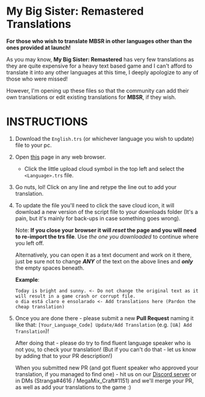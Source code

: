 # My Big Sister: Remastered Translations
**For those who wish to translate MBSR in other languages other than the ones provided at launch!**

As you may know, **My Big Sister: Remastered** has very few translations as they are quite expensive for a heavy text based game and I can't afford to translate it into any other languages at this time, I deeply apologize to any of those who were missed! 

However, I'm opening up these files so that the community can add their own translations or edit existing translations for **MBSR**, if they wish.

# INSTRUCTIONS

1. Download the `English.trs` (or whichever language you wish to update) file to your pc.

2. Open [this](https://tzachshabtay.github.io/ags-trs-editor/) page in any web browser.
    * Click the little upload cloud symbol in the top left and select the `<Language>.trs` file.

3. Go nuts, lol! Click on any line and retype the line out to add your translation.

4. To update the file you'll need to click the save cloud icon, it will download a new version of the script file to your downloads folder (It's a pain, but it's mainly for back-ups in case something goes wrong). 
  
   Note: **If you close your browser it will _reset_ the page and you will need to re-import the trs file**. Use _the one you downloaded_ to continue where you left off.

   Alternatively, you can open it as a text document and work on it there, just be sure not to change **_ANY_** of the text on the above lines and **_only_** the empty spaces beneath. 
   
   **Example**: 
   ```
   Today is bright and sunny. <- Do not change the original text as it will result in a game crash or corrupt file. 
   o dia está claro e ensolarado <- Add translations here (Pardon the cheap translation) 
   ```

5. Once you are done there - please submit a new **Pull Request** naming it like that: `[Your_Language_Code] Update/Add Translation` (e.g. `[UA] Add Translation`)! 

   After doing that - please do try to find fluent language speaker who is not you, to check your translation! (But if you can't do that - let us know by adding that to your PR description!) 

   When you submitted new PR (and got fluent speaker who approved your translation, if you managed to find one) - hit us on our [Discord server](https://discord.gg/g4xJbGh4r4) or in DMs (Stranga#4616 / MegaMix_Craft#1151) and we'll merge your PR, as well as add your translations to the game :)
